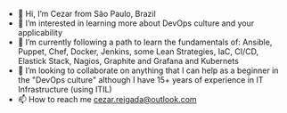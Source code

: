 - 👋 Hi, I’m Cezar from São Paulo, Brazil
- 👀 I’m interested in learning more about DevOps culture and your applicability
- 🌱 I’m currently following a path to learn the fundamentals of: Ansible, Puppet, Chef, Docker, Jenkins, some Lean Strategies, IaC, CI/CD, Elastick Stack, Nagios, Graphite and Grafana and Kubernets
- 💞️ I’m looking to collaborate on anything that I can help as a beginner in the "DevOps culture" although I have 15+ years of experience in IT Infrastructure (using ITIL) 
- 📫 How to reach me cezar.reigada@outlook.com

<!---
xcezarx/xcezarx is a ✨ special ✨ repository because its `README.md` (this file) appears on your GitHub profile.
You can click the Preview link to take a look at your changes.
--->
